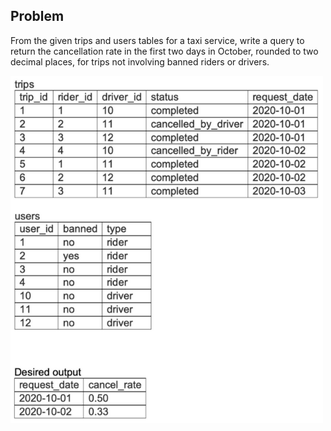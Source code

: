 ## Problem

From the given trips and users tables for a taxi service, write a query to return the cancellation rate in the first two days in October, rounded to two decimal places, for trips not involving banned riders or drivers. 

<img src="pic.png" width="500" />